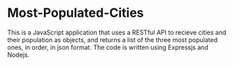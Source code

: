 # Most-Populated-Cities
This is a JavaScript application that uses a RESTful API to recieve cities and their population as objects, and returns a list of the three most populated ones, in order, in json format.
The code is written using Expressjs and Nodejs.
